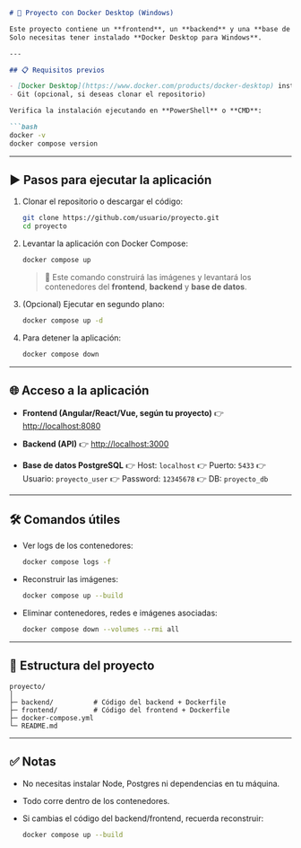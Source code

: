 
````markdown
# 🚀 Proyecto con Docker Desktop (Windows)

Este proyecto contiene un **frontend**, un **backend** y una **base de datos PostgreSQL**, todo orquestado con **Docker Compose**.  
Solo necesitas tener instalado **Docker Desktop para Windows**.

---

## 📋 Requisitos previos

- [Docker Desktop](https://www.docker.com/products/docker-desktop) instalado y en ejecución  
- Git (opcional, si deseas clonar el repositorio)

Verifica la instalación ejecutando en **PowerShell** o **CMD**:

```bash
docker -v
docker compose version
````

---

## ▶️ Pasos para ejecutar la aplicación

1. Clonar el repositorio o descargar el código:

   ```bash
   git clone https://github.com/usuario/proyecto.git
   cd proyecto
   ```

2. Levantar la aplicación con Docker Compose:

   ```bash
   docker compose up
   ```

   > 🔹 Este comando construirá las imágenes y levantará los contenedores del **frontend**, **backend** y **base de datos**.

3. (Opcional) Ejecutar en segundo plano:

   ```bash
   docker compose up -d
   ```

4. Para detener la aplicación:

   ```bash
   docker compose down
   ```

---

## 🌐 Acceso a la aplicación

* **Frontend (Angular/React/Vue, según tu proyecto)**
  👉 [http://localhost:8080](http://localhost:8080)

* **Backend (API)**
  👉 [http://localhost:3000](http://localhost:3000)

* **Base de datos PostgreSQL**
  👉 Host: `localhost`
  👉 Puerto: `5433`
  👉 Usuario: `proyecto_user`
  👉 Password: `12345678`
  👉 DB: `proyecto_db`

---

## 🛠️ Comandos útiles

* Ver logs de los contenedores:

  ```bash
  docker compose logs -f
  ```

* Reconstruir las imágenes:

  ```bash
  docker compose up --build
  ```

* Eliminar contenedores, redes e imágenes asociadas:

  ```bash
  docker compose down --volumes --rmi all
  ```

---

## 📂 Estructura del proyecto

```
proyecto/
│
├─ backend/          # Código del backend + Dockerfile
├─ frontend/         # Código del frontend + Dockerfile
├─ docker-compose.yml
└─ README.md
```

---

## ✅ Notas

* No necesitas instalar Node, Postgres ni dependencias en tu máquina.
* Todo corre dentro de los contenedores.
* Si cambias el código del backend/frontend, recuerda reconstruir:

  ```bash
  docker compose up --build
  ```

```

